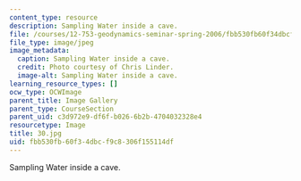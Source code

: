 ```yaml
---
content_type: resource
description: Sampling Water inside a cave.
file: /courses/12-753-geodynamics-seminar-spring-2006/fbb530fb60f34dbcf9c8306f155114df_30.jpg
file_type: image/jpeg
image_metadata:
  caption: Sampling Water inside a cave.
  credit: Photo courtesy of Chris Linder.
  image-alt: Sampling Water inside a cave.
learning_resource_types: []
ocw_type: OCWImage
parent_title: Image Gallery
parent_type: CourseSection
parent_uid: c3d972e9-df6f-b026-6b2b-4704032328e4
resourcetype: Image
title: 30.jpg
uid: fbb530fb-60f3-4dbc-f9c8-306f155114df
---
```

Sampling Water inside a cave.

